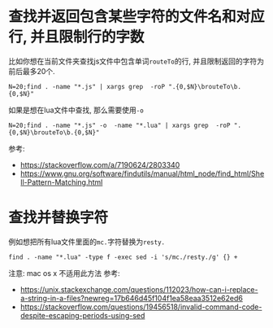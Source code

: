 # 查找并返回包含某些字符的文件名和对应行, 并且限制行的字数
比如你想在当前文件夹查找js文件中包含单词`routeTo`的行, 并且限制返回的字符为前后最多20个.
```shell
N=20;find . -name "*.js" | xargs grep  -roP ".{0,$N}\brouteTo\b.{0,$N}"
```
如果是想在lua文件中查找, 那么需要使用`-o`
```shell
N=20;find . -name "*.js" -o  -name "*.lua" | xargs grep  -roP ".{0,$N}\brouteTo\b.{0,$N}"
```
参考:
- https://stackoverflow.com/a/7190624/2803340
- https://www.gnu.org/software/findutils/manual/html_node/find_html/Shell-Pattern-Matching.html

# 查找并替换字符
例如想把所有lua文件里面的`mc.`字符替换为`resty.`
```shell
find . -name "*.lua" -type f -exec sed -i 's/mc./resty./g' {} +
```
注意: mac os x 不适用此方法
参考:
- https://unix.stackexchange.com/questions/112023/how-can-i-replace-a-string-in-a-files?newreg=17b646d45f104f1ea58eaa3512e62ed6
- https://stackoverflow.com/questions/19456518/invalid-command-code-despite-escaping-periods-using-sed
